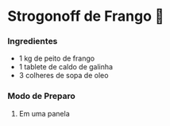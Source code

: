 # Strogonoff de Frango :chicken:

### Ingredientes

*  1 kg de peito de frango
*  1 tablete de caldo de galinha
*  3 colheres de sopa de oleo  



### Modo de Preparo

1. Em uma panela
